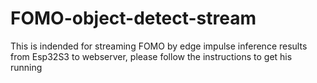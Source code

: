 # FOMO-object-detect-stream
This is indended for streaming FOMO by edge impulse inference results from Esp32S3 to webserver, please follow the instructions to get his running
